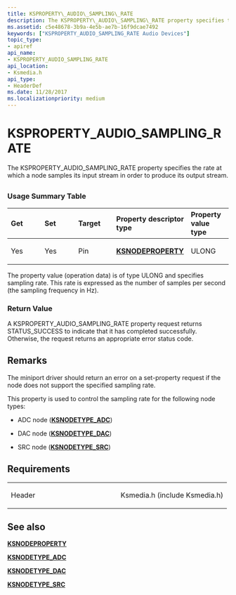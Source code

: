 ```yaml
---
title: KSPROPERTY\_AUDIO\_SAMPLING\_RATE
description: The KSPROPERTY\_AUDIO\_SAMPLING\_RATE property specifies the rate at which a node samples its input stream in order to produce its output stream.
ms.assetid: c5e48678-3b9a-4e5b-ae7b-16f9dcae7492
keywords: ["KSPROPERTY_AUDIO_SAMPLING_RATE Audio Devices"]
topic_type:
- apiref
api_name:
- KSPROPERTY_AUDIO_SAMPLING_RATE
api_location:
- Ksmedia.h
api_type:
- HeaderDef
ms.date: 11/28/2017
ms.localizationpriority: medium
---
```


# KSPROPERTY\_AUDIO\_SAMPLING\_RATE


The KSPROPERTY\_AUDIO\_SAMPLING\_RATE property specifies the rate at which a node samples its input stream in order to produce its output stream.

## <span id="ddk_ksproperty_audio_sampling_rate_ks"></span><span id="DDK_KSPROPERTY_AUDIO_SAMPLING_RATE_KS"></span>


### <span id="Usage_Summary_Table"></span><span id="usage_summary_table"></span><span id="USAGE_SUMMARY_TABLE"></span>Usage Summary Table

<table>
<colgroup>
<col width="20%" />
<col width="20%" />
<col width="20%" />
<col width="20%" />
<col width="20%" />
</colgroup>
<thead>
<tr class="header">
<th align="left">Get</th>
<th align="left">Set</th>
<th align="left">Target</th>
<th align="left">Property descriptor type</th>
<th align="left">Property value type</th>
</tr>
</thead>
<tbody>
<tr class="odd">
<td align="left"><p>Yes</p></td>
<td align="left"><p>Yes</p></td>
<td align="left"><p>Pin</p></td>
<td align="left"><p><a href="https://docs.microsoft.com/windows-hardware/drivers/ddi/ksmedia/ns-ksmedia-ksnodeproperty" data-raw-source="[&lt;strong&gt;KSNODEPROPERTY&lt;/strong&gt;](/windows-hardware/drivers/ddi/ksmedia/ns-ksmedia-ksnodeproperty)"><strong>KSNODEPROPERTY</strong></a></p></td>
<td align="left"><p>ULONG</p></td>
</tr>
</tbody>
</table>

 

The property value (operation data) is of type ULONG and specifies sampling rate. This rate is expressed as the number of samples per second (the sampling frequency in Hz).

### <span id="Return_Value"></span><span id="return_value"></span><span id="RETURN_VALUE"></span>Return Value

A KSPROPERTY\_AUDIO\_SAMPLING\_RATE property request returns STATUS\_SUCCESS to indicate that it has completed successfully. Otherwise, the request returns an appropriate error status code.

Remarks
-------

The miniport driver should return an error on a set-property request if the node does not support the specified sampling rate.

This property is used to control the sampling rate for the following node types:

-   ADC node ([**KSNODETYPE\_ADC**](ksnodetype-adc.md))

-   DAC node ([**KSNODETYPE\_DAC**](ksnodetype-dac.md))

-   SRC node ([**KSNODETYPE\_SRC**](ksnodetype-src.md))

Requirements
------------

<table>
<colgroup>
<col width="50%" />
<col width="50%" />
</colgroup>
<tbody>
<tr class="odd">
<td align="left"><p>Header</p></td>
<td align="left">Ksmedia.h (include Ksmedia.h)</td>
</tr>
</tbody>
</table>

## <span id="see_also"></span>See also


[**KSNODEPROPERTY**](/windows-hardware/drivers/ddi/ksmedia/ns-ksmedia-ksnodeproperty)

[**KSNODETYPE\_ADC**](ksnodetype-adc.md)

[**KSNODETYPE\_DAC**](ksnodetype-dac.md)

[**KSNODETYPE\_SRC**](ksnodetype-src.md)

 

